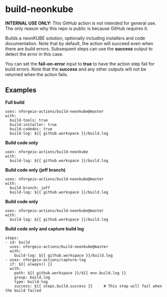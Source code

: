 # build-neonkube

**INTERNAL USE ONLY:** This GitHub action is not intended for general use.  The only reason why this repo is public is because GitHub requires it.

Builds a neonKUBE solution, optionally including installers and code documentation.  Note that by default, the
action will succeed even when there are build errors.  Subsequent steps can use the **success** output to detect
the error in this case.

You can set the **fail-on-error** input to **true** to have the action step fail for build errors.  Note that the 
**success** and any other outputs will not be returned when the action fails.

## Examples

**Full build**
```
uses: nforgeio-actions/build-neonkube@master
with:
  build-tools: true
  build-installer: true
  build-codedoc: true
  build-log: ${{ github.workspace }}/build.log
```

**Build code only**
```
uses: nforgeio-actions/build-neonkube
with:
  build-log: ${{ github.workspace }}/build.log
```

**Build code only (jeff branch)**
```
uses: nforgeio-actions/build-neonkube@master
with:
  build-branch: jeff
  build-log: ${{ github.workspace }}/build.log
```

**Build code only**
```
uses: nforgeio-actions/build-neonkube@master
with:
  build-log: ${{ github.workspace }}/build.log
```

**Build code only and capture build log**
```
steps:
- id: build
  uses: nforgeio-actions/build-neonkube@master
  with:
    build-log: ${{ github.workspace }}/build.log
- uses: nforgeio-actions/capture-log
  if: ${{ always() }}
  with:
    path: ${{ github.workspace }}/${{ env.build.log }}
    group: build.log
    type: build-log
    success: ${{ steps.build.success }}     # This step will fail when the build failed
```
